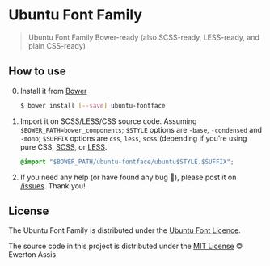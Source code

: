 # Ubuntu Font Family

> Ubuntu Font Family Bower-ready (also SCSS-ready, LESS-ready, and plain CSS-ready)

## How to use

0. Install it from [Bower](http://bower.io/)

   ```sh
   $ bower install [--save] ubuntu-fontface
   ```

1. Import it on SCSS/LESS/CSS source code. Assuming `$BOWER_PATH=bower_components`; `$STYLE` options
are `-base`, `-condensed` and `-mono`; `$SUFFIX` options are `css`, `less`, `scss` (depending
if you're using pure CSS, [SCSS](http://sass-lang.com/), or [LESS](http://lesscss.org/).

    ```css
    @import "$BOWER_PATH/ubuntu-fontface/ubuntu$STYLE.$SUFFIX";
    ```

2. If you need any help (or have found any bug &#x1f41e;), please post it on
<a href="issues">/issues</a>. Thank you!

## License

The Ubuntu Font Family is distributed under the [Ubuntu Font Licence](http://font.ubuntu.com/licence/).

The source code in this project is distributed under the [MIT License](http://earaujoassis.mit-license.org/) &copy; Ewerton Assis
